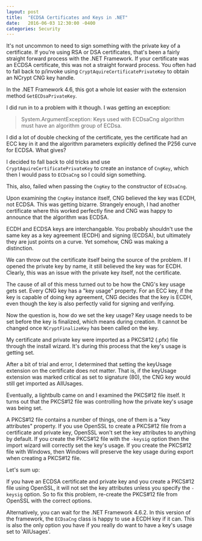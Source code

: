 ```yaml
---
layout: post
title:  "ECDSA Certificates and Keys in .NET"
date:   2016-06-03 12:30:00 -0400
categories: Security
---
```


It's not uncommon to need to sign something with the private key of a certificate.
If you're using RSA or DSA certificates, that's been a fairly straight forward
process with the .NET Framework. If your certificate was an ECDSA certificate,
this was not a straight forward process. You often had to fall back to p/invoke
using `CryptAquireCertificatePrivateKey` to obtain an NCrypt CNG key handle.

In the .NET Framework 4.6, this got a whole lot easier with the extension method
`GetECDsaPrivateKey`.

I did run in to a problem with it though. I was getting an exception:

>System.ArgumentException: Keys used with ECDsaCng algorithm must have an algorithm
group of ECDsa.

I did a lot of double checking of the certificate, yes the certificate had an ECC
key in it and the algorithm parameters explicitly defined the P256 curve for ECDSA.
What gives?

I decided to fall back to old tricks and use `CryptAquireCertificatePrivateKey`
to create an instance of `CngKey`, which then I would pass to `ECDsaCng` so I
could sign something.

This, also, failed when passing the `CngKey` to the constructor of `ECDsaCng`.

Upon examining the `CngKey` instance itself, CNG believed the key was ECDH, not
ECDSA. This was getting bizarre. Strangely enough, I had another certificate
where this worked perfectly fine and CNG was happy to announce that the algorithm
was ECDSA.

ECDH and ECDSA keys are interchangable. You probably shouldn't use the same key
as a key agreement (ECDH) and signing (ECDSA), but ultimately they are just
points on a curve. Yet somehow, CNG was making a distinction.

We can throw out the certificate itself being the source of the problem. If I
opened the private key by name, it still believed the key was for ECDH. Clearly,
this was an issue with the private key itself, not the certificate.

The cause of all of this mess turned out to be how the CNG's key usage gets set.
Every CNG key has a "key usage" property. For an ECC key, if the key is capable
of doing key agreement, CNG decides that the key is ECDH, even though the key
is also perfectly valid for signing and verifying.

Now the question is, how do we set the key usage? Key usage needs to be set
before the key is finalized, which means during creation. It cannot be changed
once `NCryptFinalizeKey` has been called on the key.

My certificate and private key were imported as a PKCS#12 (.pfx) file through
the install wizard. It's during this process that the key's usage is getting
set.

After a bit of trial and error, I determined that setting the keyUsage extension
on the certificate does not matter. That is, if the keyUsage extension was marked
critical as set to signature (80), the CNG key would still get imported as
AllUsages.

Eventually, a lightbulb came on and I examined the PKCS#12 file itself. It turns
out that the PKCS#12 file was controlling how the private key's usage
was being set.

A PKCS#12 file contains a number of things, one of them is a "key attributes"
property. If you use OpenSSL to create a PKCS#12 file from a certificate and
private key, OpenSSL won't set the key attributes to anything by default. If you
create the PKCS#12 file with the `-keysig` option then the import wizard will
correctly set the key's usage. If you create the PKCS#12 file with Windows, then
Windows will preserve the key usage during export when creating a PKCS#12 file.

Let's sum up:

If you have an ECDSA certificate and private key and you create a PKCS#12 file
using OpenSSL, it will not set the key attributes unless you specify the `-keysig`
option. So to fix this problem, re-create the PKCS#12 file from OpenSSL with the
correct options.

Alternatively, you can wait for the .NET Framework 4.6.2. In this version of the
framework, the `ECDsaCng` class is happy to use a ECDH key if it can. This is
also the only option you have if you really do want to have a key's usage set
to 'AllUsages'. 